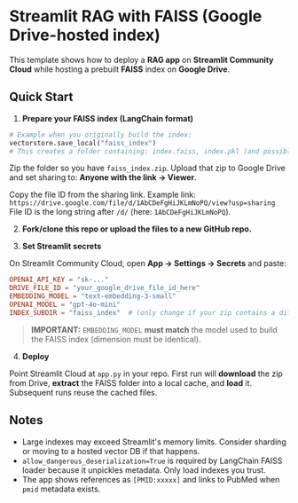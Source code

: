 # Streamlit RAG with FAISS (Google Drive-hosted index)

This template shows how to deploy a **RAG app** on **Streamlit Community Cloud** while hosting a prebuilt **FAISS** index on **Google Drive**.

## Quick Start

1) **Prepare your FAISS index (LangChain format)**

```python
# Example when you originally build the index:
vectorstore.save_local("faiss_index")
# This creates a folder containing: index.faiss, index.pkl (and possibly docstore.json)
```

Zip the folder so you have `faiss_index.zip`. Upload that zip to Google Drive and set sharing to:
**Anyone with the link → Viewer**.

Copy the file ID from the sharing link. Example link:
`https://drive.google.com/file/d/1AbCDeFgHiJKLmNoPQ/view?usp=sharing`  
File ID is the long string after `/d/` (here: `1AbCDeFgHiJKLmNoPQ`).

2) **Fork/clone this repo or upload the files to a new GitHub repo.**

3) **Set Streamlit secrets**

On Streamlit Community Cloud, open **App → Settings → Secrets** and paste:

```toml
OPENAI_API_KEY = "sk-..."
DRIVE_FILE_ID = "your_google_drive_file_id_here"
EMBEDDING_MODEL = "text-embedding-3-small"
OPENAI_MODEL = "gpt-4o-mini"
INDEX_SUBDIR = "faiss_index"  # (only change if your zip contains a differently named folder)
```

> **IMPORTANT:** `EMBEDDING_MODEL` **must match** the model used to build the FAISS index (dimension must be identical).

4) **Deploy**

Point Streamlit Cloud at `app.py` in your repo. First run will **download** the zip from Drive, **extract** the FAISS folder into a local cache, and **load** it. Subsequent runs reuse the cached files.

## Notes

- Large indexes may exceed Streamlit's memory limits. Consider sharding or moving to a hosted vector DB if that happens.
- `allow_dangerous_deserialization=True` is required by LangChain FAISS loader because it unpickles metadata. Only load indexes you trust.
- The app shows references as `[PMID:xxxxx]` and links to PubMed when `pmid` metadata exists.

